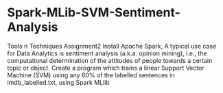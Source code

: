 # Spark-MLib-SVM-Sentiment-Analysis
Tools n Techniques Assignment2
Install Apache Spark,
A typical use case for Data Analytics is sentiment analysis (a.k.a. opinion mining), i.e., the computational determination of
the attitudes of people towards a certain topic or object.
Create a program which trains a linear Support Vector Machine (SVM) using any 60% of the labelled sentences in
imdb_labelled.txt, using Spark MLlib

